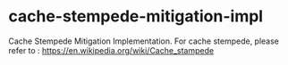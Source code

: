 # cache-stempede-mitigation-impl
Cache Stempede Mitigation Implementation.
For cache stempede, please refer to : https://en.wikipedia.org/wiki/Cache_stampede
